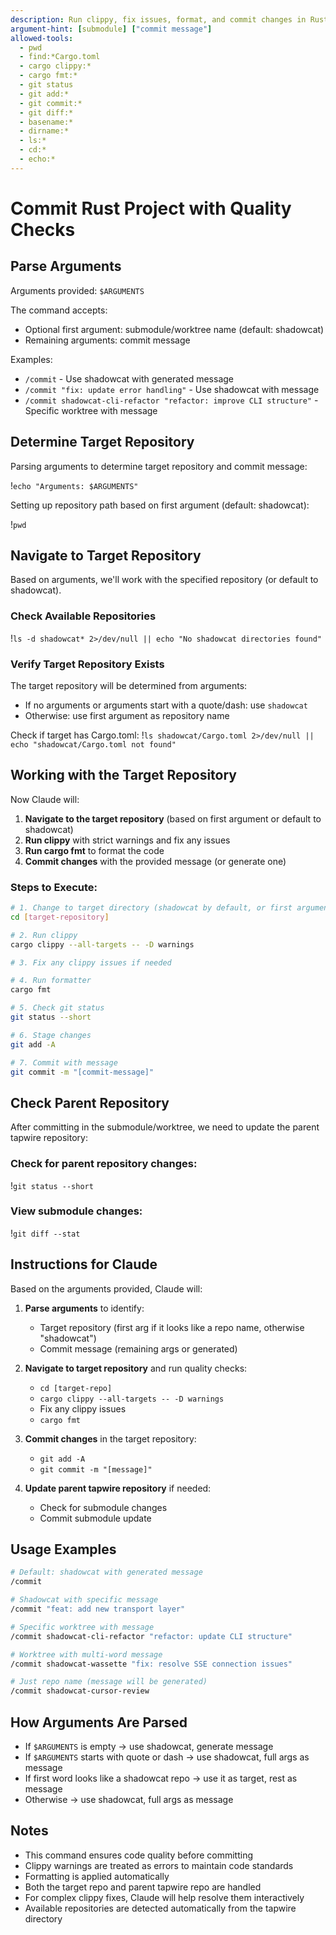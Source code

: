 ```yaml
---
description: Run clippy, fix issues, format, and commit changes in Rust project
argument-hint: [submodule] ["commit message"]
allowed-tools:
  - pwd
  - find:*Cargo.toml
  - cargo clippy:*
  - cargo fmt:*
  - git status
  - git add:*
  - git commit:*
  - git diff:*
  - basename:*
  - dirname:*
  - ls:*
  - cd:*
  - echo:*
---
```


# Commit Rust Project with Quality Checks

## Parse Arguments

Arguments provided: `$ARGUMENTS`

The command accepts:
- Optional first argument: submodule/worktree name (default: shadowcat)
- Remaining arguments: commit message

Examples:
- `/commit` - Use shadowcat with generated message
- `/commit "fix: update error handling"` - Use shadowcat with message
- `/commit shadowcat-cli-refactor "refactor: improve CLI structure"` - Specific worktree with message

## Determine Target Repository

Parsing arguments to determine target repository and commit message:

!`echo "Arguments: $ARGUMENTS"`

Setting up repository path based on first argument (default: shadowcat):

!`pwd`

## Navigate to Target Repository

Based on arguments, we'll work with the specified repository (or default to shadowcat).

### Check Available Repositories
!`ls -d shadowcat* 2>/dev/null || echo "No shadowcat directories found"`

### Verify Target Repository Exists
The target repository will be determined from arguments:
- If no arguments or arguments start with a quote/dash: use `shadowcat`
- Otherwise: use first argument as repository name

Check if target has Cargo.toml:
!`ls shadowcat/Cargo.toml 2>/dev/null || echo "shadowcat/Cargo.toml not found"`

## Working with the Target Repository

Now Claude will:

1. **Navigate to the target repository** (based on first argument or default to shadowcat)
2. **Run clippy** with strict warnings and fix any issues
3. **Run cargo fmt** to format the code
4. **Commit changes** with the provided message (or generate one)

### Steps to Execute:

```bash
# 1. Change to target directory (shadowcat by default, or first argument)
cd [target-repository]

# 2. Run clippy
cargo clippy --all-targets -- -D warnings

# 3. Fix any clippy issues if needed

# 4. Run formatter
cargo fmt

# 5. Check git status
git status --short

# 6. Stage changes
git add -A

# 7. Commit with message
git commit -m "[commit-message]"
```

## Check Parent Repository

After committing in the submodule/worktree, we need to update the parent tapwire repository:

### Check for parent repository changes:
!`git status --short`

### View submodule changes:
!`git diff --stat`

## Instructions for Claude

Based on the arguments provided, Claude will:

1. **Parse arguments** to identify:
   - Target repository (first arg if it looks like a repo name, otherwise "shadowcat")
   - Commit message (remaining args or generated)

2. **Navigate to target repository** and run quality checks:
   - `cd [target-repo]`
   - `cargo clippy --all-targets -- -D warnings`
   - Fix any clippy issues
   - `cargo fmt`

3. **Commit changes** in the target repository:
   - `git add -A`
   - `git commit -m "[message]"`

4. **Update parent tapwire repository** if needed:
   - Check for submodule changes
   - Commit submodule update

## Usage Examples

```bash
# Default: shadowcat with generated message
/commit

# Shadowcat with specific message
/commit "feat: add new transport layer"

# Specific worktree with message
/commit shadowcat-cli-refactor "refactor: update CLI structure"

# Worktree with multi-word message
/commit shadowcat-wassette "fix: resolve SSE connection issues"

# Just repo name (message will be generated)
/commit shadowcat-cursor-review
```

## How Arguments Are Parsed

- If `$ARGUMENTS` is empty → use shadowcat, generate message
- If `$ARGUMENTS` starts with quote or dash → use shadowcat, full args as message
- If first word looks like a shadowcat repo → use it as target, rest as message
- Otherwise → use shadowcat, full args as message

## Notes

- This command ensures code quality before committing
- Clippy warnings are treated as errors to maintain code standards
- Formatting is applied automatically
- Both the target repo and parent tapwire repo are handled
- For complex clippy fixes, Claude will help resolve them interactively
- Available repositories are detected automatically from the tapwire directory